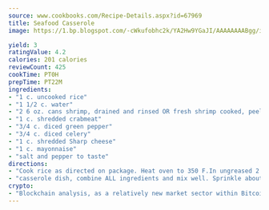 ```yaml
---
source: www.cookbooks.com/Recipe-Details.aspx?id=67969
title: Seafood Casserole
image: https://1.bp.blogspot.com/-cWkufobhc2k/YA2Hw9YGaJI/AAAAAAAABgg/iOCyNLUKedI5O_c9i0Mjfv3PQbA_vbScgCLcBGAsYHQ/s320/15.png

yield: 3
ratingValue: 4.2
calories: 201 calories
reviewCount: 425
cookTime: PT0H
prepTime: PT22M
ingredients:
- "1 c. uncooked rice"
- "1 1/2 c. water"
- "2 6 oz. cans shrimp, drained and rinsed OR fresh shrimp cooked, peeled, and cut in half."
- "1 c. shredded crabmeat"
- "3/4 c. diced green pepper"
- "3/4 c. diced celery"
- "1 c. shredded Sharp cheese"
- "1 c. mayonnaise"
- "salt and pepper to taste"
directions:
- "Cook rice as directed on package. Heat oven to 350 F.In ungreased 2 qt."
- "casserole dish, combine ALL ingredients and mix well. Sprinkle about 4 oz. sharp cheddar cheese on top. Bake for 35-40 minutes or until it bubbles in the center."
crypto:
- "Blockchain analysis, as a relatively new market sector within Bitcoin, demonstrates the weakness of pseudonymity."
---
```

